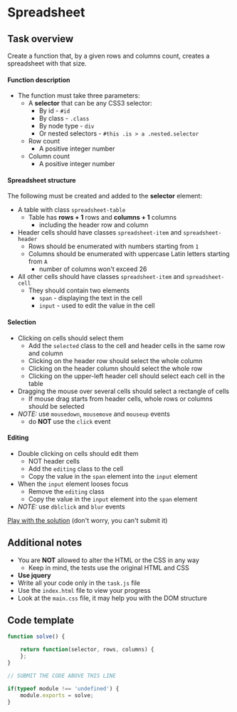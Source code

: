 # Spreadsheet

## Task overview

Create a function that, by a given rows and columns count, creates a spreadsheet with that size.

#### Function description
- The function must take three parameters:
  - A **selector** that can be any CSS3 selector: 
    - By id - `#id`
    - By class - `.class`
    - By node type - `div`
    - Or nested selectors - `#this .is > a .nested.selector`
  - Row count
    - A positive integer number
  - Column count
    - A positive integer number

#### Spreadsheet structure
The following must be created and added to the **selector** element:
- A table with class `spreadsheet-table`
  - Table has **rows + 1** rows and **columns + 1** columns
    - including the header row and column
- Header cells should have classes `spreadsheet-item` and `spreadsheet-header`
  - Rows should be enumerated with numbers starting from `1`
  - Columns should be enumerated with uppercase Latin letters starting from `A`
    - number of columns won't exceed 26
- All other cells should have classes `spreadsheet-item` and `spreadsheet-cell`
  - They should contain two elements
    - `span` - displaying the text in the cell
	- `input` - used to edit the value in the cell

#### Selection
- Clicking on cells should select them
  - Add the `selected` class to the cell and header cells in the same row and column
  - Clicking on the header row should select the whole column
  - Clicking on the header column should select the whole row
  - Clicking on the upper-left header cell should select each cell in the table
- Dragging the mouse over several cells should select a rectangle of cells
  - If mouse drag starts from header cells, whole rows or columns should be selected
- _NOTE:_ use `mousedown`, `mousemove` and `mouseup` events
  - do **NOT** use the `click` event

#### Editing
- Double clicking on cells should edit them
  - NOT header cells
  - Add the `editing` class to the cell
  - Copy the value in the `span` element into the `input` element
- When the `input` element looses focus
  - Remove the `editing` class
  - Copy the value in the `input` element into the `span` element
- _NOTE:_ use `dblclick` and `blur` events

[Play with the solution](task/index_obfuscated.html) (don't worry, you can't submit it)

## Additional notes

- You are **NOT** allowed to alter the HTML or the CSS in any way
  - Keep in mind, the tests use the original HTML and CSS
- **Use jquery**
- Write all your code only in the `task.js` file
- Use the `index.html` file to view your progress
- Look at the `main.css` file, it may help you with the DOM structure

## Code template

```javascript
function solve() {

	return function(selector, rows, columns) {
	};
}

// SUBMIT THE CODE ABOVE THIS LINE

if(typeof module !== 'undefined') {
	module.exports = solve;
}
```
